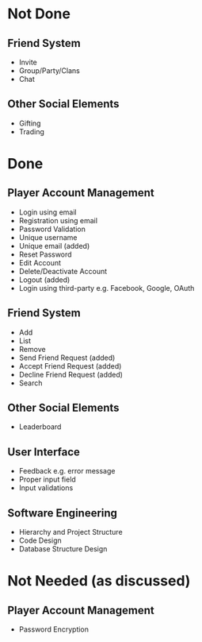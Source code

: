 # Not Done

## Friend System

- Invite
- Group/Party/Clans
- Chat

## Other Social Elements

- Gifting
- Trading




# Done

## Player Account Management

- Login using email
- Registration using email
- Password Validation
- Unique username
- Unique email (added)
- Reset Password
- Edit Account
- Delete/Deactivate Account
- Logout (added)
- Login using third-party e.g. Facebook, Google, OAuth

## Friend System

- Add
- List
- Remove
- Send Friend Request (added)
- Accept Friend Request (added)
- Decline Friend Request (added)
- Search

## Other Social Elements

- Leaderboard

## User Interface

- Feedback e.g. error message
- Proper input field
- Input validations

## Software Engineering

- Hierarchy and Project Structure
- Code Design
- Database Structure Design




# Not Needed (as discussed)

## Player Account Management

- Password Encryption
